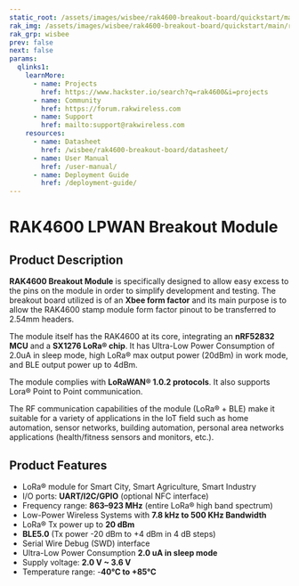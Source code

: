 ```yaml
---
static_root: /assets/images/wisbee/rak4600-breakout-board/quickstart/main
rak_img: /assets/images/wisbee/rak4600-breakout-board/quickstart/main/rak4600-breakout-module.png
rak_grp: wisbee
prev: false
next: false
params:
  qlinks1:
    learnMore:
      - name: Projects
        href: https://www.hackster.io/search?q=rak4600&i=projects
      - name: Community
        href: https://forum.rakwireless.com
      - name: Support
        href: mailto:support@rakwireless.com
    resources:
      - name: Datasheet
        href: /wisbee/rak4600-breakout-board/datasheet/
      - name: User Manual
        href: /user-manual/
      - name: Deployment Guide
        href: /deployment-guide/
---
```


# RAK4600 LPWAN Breakout Module

<rk-img
  :src="`${$frontmatter.static_root}/rak4600-breakout-module.png`"
  width="50%"
  figure-number="1"
  caption="RAK4600 LPWAN Breakout Module"
/>

## Product Description

**RAK4600 Breakout Module** is specifically designed to allow easy excess to the pins on the module in order to simplify development and testing. The breakout board utilized is of an **Xbee form factor** and its main purpose is to allow the RAK4600 stamp module form factor pinout to be transferred to 2.54mm headers.

The module itself has the RAK4600 at its core, integrating an **nRF52832 MCU** and a **SX1276 LoRa® chip**. It has Ultra-Low Power Consumption of 2.0uA in sleep mode, high LoRa® max output power (20dBm) in work mode, and BLE output power up to 4dBm.

The module complies with **LoRaWAN® 1.0.2 protocols**. It also supports Lora® Point to Point communication. 

The RF communication capabilities of the module (LoRa® + BLE) make it suitable for a variety of applications in the IoT field such as home automation, sensor networks, building automation, personal area networks applications (health/fitness sensors and monitors, etc.).


<rk-btn
  src="/wisbee/rak4600-breakout-board/quickstart/#quick-start-guide"
  label="Get Started with RAK4600 LPWAN Evaluation Board"
/>



<rk-quick-links :params="$page.frontmatter.params.qlinks1" />

## Product Features

- LoRa® module for Smart City, Smart Agriculture, Smart Industry 
- I/O ports: **UART/I2C/GPIO** (optional NFC interface)
- Frequency range: **863–923 MHz** (entire LoRa® high band spectrum) 
- Low-Power Wireless Systems with **7.8 kHz to 500 KHz Bandwidth**
- LoRa® Tx power up to **20 dBm**
- **BLE5.0** (Tx power -20 dBm to +4 dBm in 4 dB steps)
- Serial Wire Debug (SWD) interface
- Ultra-Low Power Consumption **2.0 uA in sleep mode**
- Supply voltage: **2.0 V ~ 3.6 V**
- Temperature range: -**40°C to +85°C**

<rk-btn
  src="https://store.rakwireless.com/products/rak4600-breakout-board"
  label="Buy a RAK4600 LPWAN Breakout Module"
  _blank
/>